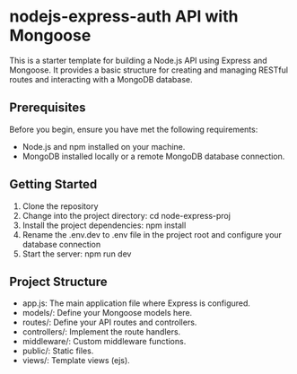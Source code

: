 # nodejs-express-auth API with Mongoose

This is a starter template for building a Node.js API using Express and Mongoose. It provides a basic structure for creating and managing RESTful routes and interacting with a MongoDB database.

## Prerequisites

Before you begin, ensure you have met the following requirements:

- Node.js and npm installed on your machine.
- MongoDB installed locally or a remote MongoDB database connection.

## Getting Started

1. Clone the repository
2. Change into the project directory:
   cd node-express-proj
3. Install the project dependencies:
  npm install
4. Rename the .env.dev to .env file in the project root and configure your database connection
5. Start the server:
   npm run dev

## Project Structure

- app.js: The main application file where Express is configured.
- models/: Define your Mongoose models here.
- routes/: Define your API routes and controllers.
- controllers/: Implement the route handlers.
- middleware/: Custom middleware functions.
- public/: Static files.
- views/: Template views (ejs).
